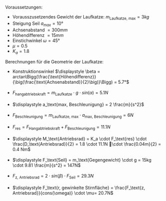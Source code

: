 Voraussetzungen:

* Vorausszusetzendes Gewicht der Laufkatze: $m_{\text{Laufkatze, max}} = 3kg$
* Steigung Seil $a_{max} = 10°$
* Achsenabstand $= 300mm$
* Höhendifferenz $= 15mm$
* Einstichwinkel $\omega = 45°$
* $\mu = 0.5$
* $K_a = 1.8$

Berechnungen für die Geometrie der Laufkatze: 

* Konstruktionswinkel $\displaystyle \beta = arctan\Bigg(\frac{\text{Höhendifferenz}}{\big(\frac{\text{Achsenabstand}}{2}\big)}\Bigg) = 5.7°$
<br><br>
* $\displaystyle F_\text{hangabtriebskraft} = m_\text{Laufkatze} \cdot g \cdot sin(\alpha) = 5.1N$<br><br>
* $\displaystyle a_\text{max, Beschleunigung} = 2 \frac{m}{s^2}$<br><br>
* $\displaystyle F_\text{Beschleunigung} = m_\text{Laufkatze, max} \cdot a_\text{max, Beschleunigung} = 6N$<br><br>
* $\displaystyle F_\text{res} = F_\text{Hangabtriebskraft} + F_\text{Beschleunigung} = 11.1N$<br><br>
* $\displaystyle M_\text{Antriebsrad} = K_a \cdot F_\text{res} \cdot \frac{D_\text{Antriebsrad}}{2} = 1.8 \cdot 11.1N \cdot \frac{0.04m}{2} = 0.4 Nm$<br><br>
* $\displaystyle F_\text{Seil} = m_\text{Gegengewicht} \cdot g = 15kg \cdot 9.81 \frac{m}{s^2} = 147N$<br><br>
* $\displaystyle F_\text{z, Antriebsrad} = 2 \cdot sin(\beta) \cdot F_\text{Seil} = 29.3N$<br><br>
* $\displaystyle F_\text{r, gewinkelte Stirnfläche} = \frac{F_\text{z, Antriebsrad}}{cons(\omega)}  \cdot \mu= 20.7N$